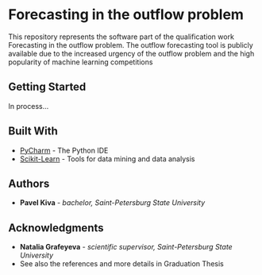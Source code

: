 # Forecasting in the outflow problem

This repository represents the software part of the qualification work Forecasting in the outflow problem. 
The outflow forecasting tool is publicly available due to the increased urgency of the outflow problem and the high popularity of machine learning competitions

## Getting Started

In process...

## Built With

* [PyCharm](https://www.jetbrains.com/pycharm/download/#section=windows) - The Python IDE 
* [Scikit-Learn](https://scikit-learn.org/stable/) - Tools for data mining and data analysis

## Authors

* **Pavel Kiva** - *bachelor, Saint-Petersburg State University*

## Acknowledgments

* **Natalia Grafeyeva** - *scientific supervisor, Saint-Petersburg State University*
* See also the references and more details in Graduation Thesis 
